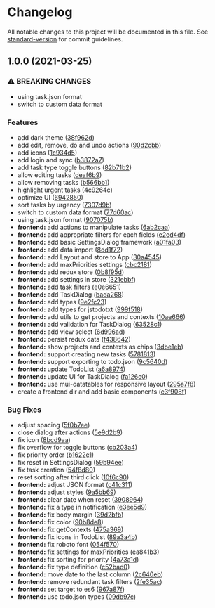 # Changelog

All notable changes to this project will be documented in this file. See [standard-version](https://github.com/conventional-changelog/standard-version) for commit guidelines.

## 1.0.0 (2021-03-25)


### ⚠ BREAKING CHANGES

* using task.json format
* switch to custom data format

### Features

* add dark theme ([38f962d](https://github.com/DCsunset/task.json-web/commit/38f962d9967afd0df42154e9bc27e0d53aefa001))
* add edit, remove, do and undo actions ([90d2cbb](https://github.com/DCsunset/task.json-web/commit/90d2cbb16144254928cb48d86c59347f6e1dfd2d))
* add icons ([1c934d5](https://github.com/DCsunset/task.json-web/commit/1c934d5aaf454b35a754cf35fa02037bac6ac87e))
* add login and sync ([b3872a7](https://github.com/DCsunset/task.json-web/commit/b3872a7c058ce3f0aa2ac3a6e0628dafd3db5fe4))
* add task type toggle buttons ([82b71b2](https://github.com/DCsunset/task.json-web/commit/82b71b228fa622f0278ff76fed78c9a07f282d1e))
* allow editing tasks ([deaf6b9](https://github.com/DCsunset/task.json-web/commit/deaf6b9a638dfd7af6528050a9162ad95d0bf3cc))
* allow removing tasks ([b566bb1](https://github.com/DCsunset/task.json-web/commit/b566bb1f99bb18cd38305b70b2a27d713e3937d2))
* highlight urgent tasks ([4c9264c](https://github.com/DCsunset/task.json-web/commit/4c9264cc7157da6f64832b81689b611cacecbcdf))
* optimize UI ([6942850](https://github.com/DCsunset/task.json-web/commit/6942850a9f48e849e13f513a68ff9a56d7b61123))
* sort tasks by urgency ([7307d9b](https://github.com/DCsunset/task.json-web/commit/7307d9baf09a01c42f6606c7c707d998f84b5540))
* switch to custom data format ([77d60ac](https://github.com/DCsunset/task.json-web/commit/77d60ace979d5ae2a0cd46ec2aef92312842f58f))
* using task.json format ([907075b](https://github.com/DCsunset/task.json-web/commit/907075bc515bd64a311209f2dbeff519b38242a3))
* **frontend:** add actions to manipulate tasks ([6ab2caa](https://github.com/DCsunset/task.json-web/commit/6ab2caa37ad7345d49e6a6aae5ecf0091209434a))
* **frontend:** add appropriate filters for each fields ([e2ed4df](https://github.com/DCsunset/task.json-web/commit/e2ed4dfd991bcfbe8dc77b0e3dcaa57f7fb2116f))
* **frontend:** add basic SettingsDialog framework ([a01fa03](https://github.com/DCsunset/task.json-web/commit/a01fa0330f18a1ab37182ee14a1870406d88cad3))
* **frontend:** add data import ([8dd1f72](https://github.com/DCsunset/task.json-web/commit/8dd1f721e00e7017e8509a1b5f513b4505d33ea9))
* **frontend:** add Layout and store to App ([30a4545](https://github.com/DCsunset/task.json-web/commit/30a4545c4a49c4ee38002b3bc811b315295c6104))
* **frontend:** add maxPriorities settings ([cbc2181](https://github.com/DCsunset/task.json-web/commit/cbc2181147e8ca685e45e89f6c78f9fd05803281))
* **frontend:** add redux store ([0b8f95d](https://github.com/DCsunset/task.json-web/commit/0b8f95db8db2b8551350e82ba458047e04da2c92))
* **frontend:** add settings in store ([321ebbf](https://github.com/DCsunset/task.json-web/commit/321ebbf42807e746948efd27c3f552bc5daf1748))
* **frontend:** add task filters ([e0e6651](https://github.com/DCsunset/task.json-web/commit/e0e66519839fa054c383c4331d8ee8c746a6b839))
* **frontend:** add TaskDialog ([bada268](https://github.com/DCsunset/task.json-web/commit/bada268bc148095960322172f32e0d453d3c7f5f))
* **frontend:** add types ([9e2fc23](https://github.com/DCsunset/task.json-web/commit/9e2fc23684a4ef59b3713b4b4424beddbcb10777))
* **frontend:** add types for jstodotxt ([999f518](https://github.com/DCsunset/task.json-web/commit/999f518d1ee2263a64e897fe9788aa51d0736713))
* **frontend:** add utils to get projects and contexts ([10ae666](https://github.com/DCsunset/task.json-web/commit/10ae66657ae24ff67d158d956c342581df9663ba))
* **frontend:** add validation for TaskDialog ([63528c1](https://github.com/DCsunset/task.json-web/commit/63528c152d0fc8c21459d69824cdef3320927913))
* **frontend:** add view select ([6d996ad](https://github.com/DCsunset/task.json-web/commit/6d996ad01460a035507734d9b498448f29a1e7d5))
* **frontend:** persist redux data ([f438642](https://github.com/DCsunset/task.json-web/commit/f4386425b870c7f788d87ffc470acc041bcb4cdd))
* **frontend:** show projects and contexts as chips ([3dbe1eb](https://github.com/DCsunset/task.json-web/commit/3dbe1eb9ce26078af2bfd74a7b81b687262ff308))
* **frontend:** support creating new tasks ([5781813](https://github.com/DCsunset/task.json-web/commit/57818137ad4b296af60d87ab7e9f6a2853efccaa))
* **frontend:** support exporting to todo.json ([9c5640d](https://github.com/DCsunset/task.json-web/commit/9c5640dfd4204228a6cb7f5727cb627fa553165b))
* **frontend:** update TodoList ([a6a8974](https://github.com/DCsunset/task.json-web/commit/a6a8974b7d52a1c8a70a74d79019497e477f28af))
* **frontend:** update UI for TaskDialog ([fa126c0](https://github.com/DCsunset/task.json-web/commit/fa126c0a5b34600294a10b9a5bb37a04476cf920))
* **frontend:** use mui-datatables for responsive layout ([295a7f8](https://github.com/DCsunset/task.json-web/commit/295a7f85758d88e8717a526d34a11515acf15b68))
* create a frontend dir and add basic components ([c3f908f](https://github.com/DCsunset/task.json-web/commit/c3f908f68341f3c1b602fbaa58eae40c42738f83))


### Bug Fixes

* adjust spacing ([5f0b7ee](https://github.com/DCsunset/task.json-web/commit/5f0b7ee06cb38837b2f306ba36ef74ffd2252077))
* close dialog after actions ([5e9d2b9](https://github.com/DCsunset/task.json-web/commit/5e9d2b956fc3eaae5da2ba8a3346abe781b7d240))
* fix icon ([8bcd9aa](https://github.com/DCsunset/task.json-web/commit/8bcd9aacc2f35a723d0316fa11e3ec9bcff2a2e5))
* fix overflow for toggle buttons ([cb203a4](https://github.com/DCsunset/task.json-web/commit/cb203a40972b0730c006c5ce5c49307ef89043d3))
* fix priority order ([b1622e1](https://github.com/DCsunset/task.json-web/commit/b1622e1bc8c5a3c232cd43398ed0af1abfd388d4))
* fix reset in SettingsDialog ([59b94ee](https://github.com/DCsunset/task.json-web/commit/59b94ee9346eb7cad797e411004847d669f149b0))
* fix task creation ([54f8d80](https://github.com/DCsunset/task.json-web/commit/54f8d8023aca32b800bc2db6a63f0911ce410be4))
* reset sorting after third click ([10f6c90](https://github.com/DCsunset/task.json-web/commit/10f6c9037358ddef52b3387f7922c922d1099d0d))
* **frontend:** adjust JSON format ([c41c311](https://github.com/DCsunset/task.json-web/commit/c41c311406c3320ef00834fd87a66e8ef81602ff))
* **frontend:** adjust styles ([9a5bb69](https://github.com/DCsunset/task.json-web/commit/9a5bb698caa0505e9d4c7e8a69ae0d34d32c21bc))
* **frontend:** clear date when reset ([3908964](https://github.com/DCsunset/task.json-web/commit/3908964add5d74419a35a146eb75c267e8daeab6))
* **frontend:** fix a type in notification ([e3ee5d9](https://github.com/DCsunset/task.json-web/commit/e3ee5d9734ab628c07359d4645054604cf198077))
* **frontend:** fix body margin ([39d2bfb](https://github.com/DCsunset/task.json-web/commit/39d2bfb185e4a07dbfdb8cc163da3627ceaa0748))
* **frontend:** fix color ([90b8de8](https://github.com/DCsunset/task.json-web/commit/90b8de8f98e17d9e7e0db8dbfaaa389c32452e0a))
* **frontend:** fix getContexts ([475a369](https://github.com/DCsunset/task.json-web/commit/475a3697f569826744ae0bdacd0d324717ddf657))
* **frontend:** fix icons in TodoList ([89a3a4b](https://github.com/DCsunset/task.json-web/commit/89a3a4b0aea0f9a978bbe5c861dc38a6c7be50b4))
* **frontend:** fix roboto font ([054f570](https://github.com/DCsunset/task.json-web/commit/054f57040f9434a4ec40d4495ac70229abf3cd74))
* **frontend:** fix settings for maxPriorities ([ea841b3](https://github.com/DCsunset/task.json-web/commit/ea841b3f16d57e428fa5e730071f25db0f22db2c))
* **frontend:** fix sorting for priority ([4a73a1d](https://github.com/DCsunset/task.json-web/commit/4a73a1d0a8cf428e219dae40613cdd92c5a84264))
* **frontend:** fix type definition ([c52bad0](https://github.com/DCsunset/task.json-web/commit/c52bad0df38d3f1c25f0e962924b85c7147332ed))
* **frontend:** move date to the last column ([2c640eb](https://github.com/DCsunset/task.json-web/commit/2c640ebbfc029605b47e76a54071e9bac618b90f))
* **frontend:** remove redundant task filters ([2fe35ac](https://github.com/DCsunset/task.json-web/commit/2fe35ac0af9a1e72438609138d2f84fa9899f768))
* **frontend:** set target to es6 ([967a87f](https://github.com/DCsunset/task.json-web/commit/967a87f3bf1828ca46574a32e6f764362350c50b))
* **frontend:** use todo.json types ([09db97c](https://github.com/DCsunset/task.json-web/commit/09db97cf310901ca6632eb88419411b29abe90f5))
